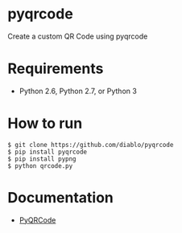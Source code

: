 # pyqrcode
Create a custom QR Code using pyqrcode

# Requirements
- Python 2.6, Python 2.7, or Python 3

# How to run
```
$ git clone https://github.com/diablo/pyqrcode
$ pip install pyqrcode
$ pip install pypng
$ python qrcode.py
```

# Documentation
- [PyQRCode](https://pythonhosted.org/PyQRCode/)
